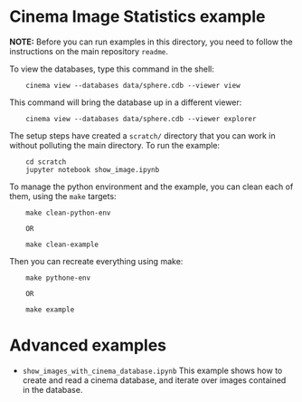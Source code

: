 # Cinema Image Statistics example

**NOTE:** Before you can run examples in this directory, you need to follow the instructions on the main repository `readme`.

To view the databases, type this command in the shell:

```
    cinema view --databases data/sphere.cdb --viewer view
```

This command will bring the database up in a different viewer:

```
    cinema view --databases data/sphere.cdb --viewer explorer
```

The setup steps have created a `scratch/` directory that you can work in without polluting the main directory. To run the example:

```
    cd scratch
    jupyter notebook show_image.ipynb
```

To manage the python environment and the example, you can clean each of them, using the `make` targets:

```
    make clean-python-env

    OR

    make clean-example
```

Then you can recreate everything using make:

```
    make pythone-env

    OR

    make example

```

# Advanced examples

- `show_images_with_cinema_database.ipynb` This example shows how to create and read a cinema database, and iterate over images contained in the database.
